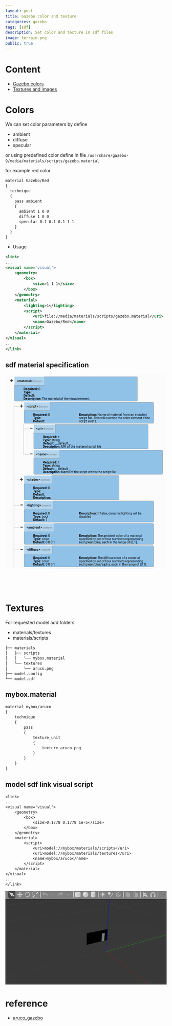 ```yaml
---
layout: post
title: Gazebo color and texture
categories: gazebo
tags: [sdf]
description: Set color and texture in sdf files
image: terrain.png
public: true
---
```

# Content
- [Gazebo colors](#colors)
- [Textures and images](#textures)


# Colors
We can set color parameters by define
- ambient
- diffuse
- specular

or using predefined color define in file `/usr/share/gazebo-9/media/materials/scripts/gazebo.material`

for example red color
```
material Gazebo/Red
{
  technique
  {
    pass ambient
    {
      ambient 1 0 0
      diffuse 1 0 0
      specular 0.1 0.1 0.1 1 1
    }
  }
}

```

- Usage


```xml
<link>
...
<visual name='visual'>
    <geometry>
        <box>
            <size>1 1 1</size>
        </box>
    </geometry>
    <material>
        <lighting>1</lighting>
        <script>
            <uri>file://media/materials/scripts/gazebo.material</uri>
            <name>Gazebo/Red</name>
        </script>
    </material>
</visual>
...
</link>
```

## sdf material specification

![](/images/2019-06-02-21-38-41.png)

&nbsp;  
&nbsp;  
&nbsp;  
# Textures
For requested model add folders
- materials/textures 
- materials/scripts

```
├── materials
│   ├── scripts
│   │   └── mybox.material
│   └── textures
│       └── aruco.png
├── model.config
└── model.sdf
```

## mybox.material

```
material mybox/aruco
{
    technique
    {
        pass
        {
            texture_unit
            {
                texture aruco.png
            }
        }
    }
}
```

## model sdf link visual script

```
<link>
...
<visual name='visual'>
    <geometry>
        <box>
            <size>0.1778 0.1778 1e-5</size>
        </box>
    </geometry>
    <material>
        <script>
            <uri>model://mybox/materials/scripts</uri>
            <uri>model://mybox/materials/textures</uri>
            <name>mybox/aruco</name>
        </script>
    </material>
</visual>
...
</link>
```

![](/images/2019-06-02-23-37-56.png)


# reference
- [aruco_gazebo](https://github.com/joselusl/aruco_gazebo)